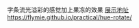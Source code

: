 字条流光溢彩的感觉加上果冻的效果
[展示地址https://flymie.github.io/practical/hue-rotate/](https://flymie.github.io/practical/hue-rotate/)
